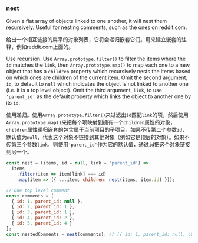 ### nest

Given a flat array of objects linked to one another, it will nest them recursively.
Useful for nesting comments, such as the ones on reddit.com.

给出一个相互链接的扁平的对象列表，它将会递归嵌套它们。用来建立嵌套的注释，例如reddit.com上面的。

Use recursion.
Use `Array.prototype.filter()` to filter the items where the `id` matches the `link`, then `Array.prototype.map()` to map each one to a new object that has a `children` property which recursively nests the items based on which ones are children of the current item.
Omit the second argument, `id`, to default to `null` which indicates the object is not linked to another one (i.e. it is a top level object).
Omit the third argument, `link`, to use `'parent_id'` as the default property which links the object to another one by its `id`.

使用递归。使用`Array.prototype.filter()`来过滤出`id`匹配`link`的项，然后使用`Array.prototype.map()`来把每个项映射到拥有一个`children`属性的对象，`children`属性递归嵌套的包含属于当前项目的子项目。如果不传第二个参数`id`，默认值为`null`，代表这个对象不链接到其他对象（例如它是顶层的对象）。如果不传第三个参数`link`，则使用`'parent_id'`作为它的默认值，通过`id`把这个对象链接到另一个。

```js
const nest = (items, id = null, link = 'parent_id') =>
  items
    .filter(item => item[link] === id)
    .map(item => ({ ...item, children: nest(items, item.id) }));
```

```js
// One top level comment
const comments = [
  { id: 1, parent_id: null },
  { id: 2, parent_id: 1 },
  { id: 3, parent_id: 1 },
  { id: 4, parent_id: 2 },
  { id: 5, parent_id: 4 }
];
const nestedComments = nest(comments); // [{ id: 1, parent_id: null, children: [...] }]
```

